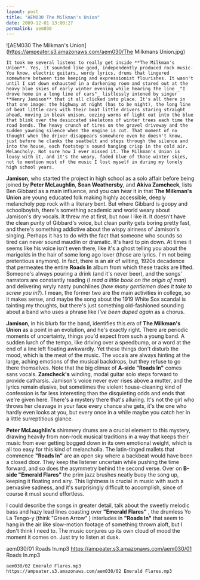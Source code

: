 ```yaml
---
layout: post
title: "AEM030 The Milkman's Union"
date: 2009-12-01 13:00:27
permalink: aem030
---
```

![AEM030 The Milkman's Union](https://ampeater.s3.amazonaws.com/aem030/The Milkmans Union.jpg)

    It took me several listens to really get inside **The Milkman's Union**. Yes, it sounded like good, independently produced rock music. You know, electric guitars, wordy lyrics, drums that lingered somewhere between time keeping and expressionist flourishes. It wasn't until I sat down exhausted in a darkening room and stared out at the heavy blue skies of early winter evening while hearing the line _"I drove home in a long line of cars"_ listlessly intoned by singer **Henry Jamison** that it all clicked into place. It's all there in that one image: the highway at night (has to be night), the long line of beat little cars with their beat little drivers staring straight ahead, moving in bleak unison, oozing worms of light out into the blue that blink over the desiccated skeletons of winter trees each time the road bends. The heavy crunch of tires on the gravel driveway and the sudden yawning silence when the engine is cut. That moment of no thought when the driver disappears somewhere even he doesn't know, just before he clanks the seatbelt and steps through the silence and into the house, each footstep's sound hanging crisp in the cold air. Melancholy. Not sure how I ever missed it. The Milkman's Union is lousy with it, and it's the weary, faded blue of those winter skies, not to mention most of the music I lost myself in during my lonely high school years.

**Jamison**, who started the project in high school as a solo affair before being joined by **Peter McLaughlin**, **Sean Weathersby**, and **Akiva Zamcheck**, lists Ben Gibbard as a main influence, and you can hear it in that **The Milkman's Union** are young educated folk making highly accessible, deeply melancholy pop rock with a literary bent. But where Gibbard is goopy and schoolboyish, there's something academic and world weary about Jamison's dry vocals. It threw me at first, but now I like it. It doesn't have the clean purity of Gibbard's voice, but clean purity gets boring pretty fast, and there's something addictive about the wispy airiness of Jamison's singing. Perhaps it has to do with the fact that someone who sounds so tired can never sound maudlin or dramatic. It's hard to pin down. At times it seems like his voice isn't even there, like it's a ghost telling you about the marigolds in the hair of some long ago lover (those are lyrics. I'm not being pretentious anymore). In fact, there is an air of wilting, 1920s decadence that permeates the entire **Roads In** album from which these tracks are lifted. Someone's always pouring a drink (and it's never beer), and the songs' narrators are constantly reading (_I read a little book on the origin of man_) and delivering wryly nasty punchlines (_how many gentlemen does it take to screw you in?_). I mean, the former two are the main activities in college, so it makes sense, and maybe the song about the 1919 White Sox scandal is tainting my thoughts, but there's just something old-fashioned sounding about a band who uses a phrase like _I've been duped again_ as a chorus.

**Jamison**, in his blurb for the band, identifies this era of **The Milkman's Union** as a point in an evolution, and he's exactly right. There are periodic moments of uncertainty, things you'd expect from such a young band. A sudden lurch of the tempo, like driving over a speedbump, or a word at the end of a line left floating awkwardly. Yet these things don't disturb the mood, which is the meat of the music. The vocals are always hinting at the large, aching emotions of the musical backdrops, but they refuse to go there themselves. Note that the big climax of **A-side "Roads In"** comes sans vocals. **Zamcheck's** winding, modal guitar solo steps forward to provide catharsis. Jamison's voice never ever rises above a mutter, and the lyrics remain elusive, but sometimes the violent house-cleaning kind of confession is far less interesting than the disquieting odds and ends that we're given here. There's a mystery there that's alluring. It's not the girl who throws her cleavage in your face every chance she gets, it's the one who hardly even looks at you, but every once in a while maybe you catch her in a little surreptitious glance.

**Peter McLaughlin's** shimmery drums are a crucial element to this mystery, drawing heavily from non-rock musical traditions in a way that keeps their music from ever getting bogged down in its own emotional weight, which is all too easy for this kind of melancholia. The latin-tinged mallets that commence **"Roads In"** are an open sky where a backbeat would have been a closed door. They keep the listener uncertain while pushing the time forward, and so does the asymmetry behind the second verse. Over on **B-side "Emerald Flares"** the prim jazz brushes neatly buoy the song up, keeping it floating and airy. This lightness is crucial in music with such a pervasive sadness, and it's surprisingly difficult to accomplish, since of course it must sound effortless.

I could describe the songs in greater detail, talk about the sweetly melodic bass and hazy lead lines coasting over **"Emerald Flares"** , the drumless Yo La Tengo-y (think "Green Arrow" ) interludes in **"Roads In"** that seem to hang in the air like slow-motion footage of something thrown aloft, but I don't think I need to. The music conjures up its own cloud of mood the moment it comes on. Just try to listen at dusk.
  
  aem030/01 Roads In.mp3
    https://ampeater.s3.amazonaws.com/aem030/01 Roads In.mp3
    
    aem030/02 Emerald Flares.mp3
    https://ampeater.s3.amazonaws.com/aem030/02 Emerald Flares.mp3
    
    